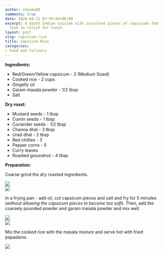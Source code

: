 ```yaml
---
author: shanmu09
comments: true
date: 2020-04-11 07:59:03+00:00
excerpt: A South Indian cuisine with succulent pieces of capsicums that kids would
  love to relish for lunch.
layout: post
slug: capsicum-rice
title: Capsicum Rice
categories:
- Food and Culinary
---
```

















**Ingredients:**







  * Red/Green/Yellow capsicum - 2 (Medium Sized)
  * Cooked rice - 2 cups
  * Gingelly oil 
  * Garam masala powder - 1/2 tbsp
  * Salt






**Dry roast:**







  * Mustard seeds - 1 tbsp 
  * Cumin seeds - 1 tbsp
  * Coriander seeds - 1/2 tbsp
  * Channa dhal - 3 tbsp
  * Urad dhal - 2 tbsp
  * Red chillies - 3 
  * Pepper corns - 5
  * Curry leaves 
  * Roasted groundnut - 4 tbsp






**Preparation:**







Coarse grind the dry roasted ingredients.







<div class="img-row">
     <div class="img-column">
	<img src="https://shanmugapriyam.files.wordpress.com/2020/04/00000img_00000_burst20200411103702233_cover_2-1.jpg"  class="img-rounded-corner-sbs" />
     </div>
     <div class="img-column">
	<img src="https://shanmugapriyam.files.wordpress.com/2020/04/00100lrportrait_00100_burst20200411105404339_cover-2.jpg" class="img-rounded-corner-sbs" />
         </div>
</div>
<p/>







In a frying pan - add oil, cut capsicum pieces and salt and fry for 5 minutes (_without allowing the capsicum pieces to become too soft_). Then, add the coarsely pounded powder and garam masala powder and mix well. 










<div class="img-row">
     <div class="img-column">
	<img src="https://shanmugapriyam.files.wordpress.com/2020/04/img_20200411_111355_2-4.jpg"  class="img-rounded-corner-sbs" />
     </div>
     <div class="img-column">
	<img src="https://shanmugapriyam.files.wordpress.com/2020/04/00100lrportrait_00100_burst20200411104435477_cover.jpg" class="img-rounded-corner-sbs" />
         </div>
</div>






Mix the cooked rice with the masala mixture and serve hot with fried papadams.



<div>
	<img src="https://shanmugapriyam.files.wordpress.com/2020/04/00100lrportrait_00100_burst20200411131957527_cover.jpg"  class="img-rounded-corner-end"/>
</div>
<p/>
